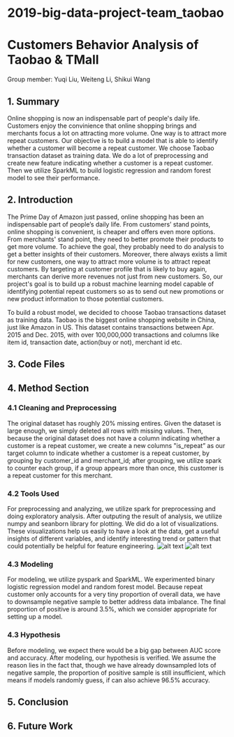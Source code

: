 # 2019-big-data-project-team_taobao
# Customers Behavior Analysis of Taobao & TMall
Group member: Yuqi Liu, Weiteng Li, Shikui Wang

## 1. Summary
Online shopping is now an indispensable part of people's daily life. Customers enjoy the convinience that online shopping brings and merchants focus a lot on attracting more volume. One way is to attract more repeat customers. Our objective is to build a model that is able to identify whether a customer will become a repeat customer. We choose Taobao transaction dataset as training data. We do a lot of preprocessing and create new feature indicating whether a customer is a repeat customer. Then we utilize SparkML to build logistic regression and random forest model to see their performance. 



## 2. Introduction

The Prime Day of Amazon just passed, online shopping has been an indispensable part of people’s daily life. From customers’ stand points, online shopping is convenient, is cheaper and offers even more options. From merchants' stand point, they need to better promote their products to get more volume. To achieve the goal, they probably need to do analysis to get a better insights of their customers. Moreover, there always exists a limit for new customers, one way to attract more volume is to attract repeat customers. By targeting at customer profile that is likely to buy again, merchants can derive more revenues not just from new customers. So, our project's goal is to build up a robust machine learning model capable of identifying potential repeat customers so as to send out new promotions or new product information to those potential customers.

To build a robust model, we decided to choose Taobao transactions dataset as training data. Taobao is the biggest online shopping website in China, just like Amazon in US. This dataset contains transactions between Apr. 2015 and Dec. 2015, with over 100,000,000 transactions and columns like item id, transaction date, action(buy or not), merchant id etc. 

## 3. Code Files

## 4. Method Section

### 4.1 Cleaning and Preprocessing

The original dataset has roughly 20% missing entires. Given the dataset is large enough, we simply deleted all rows with missing values. Then, because the original dataset does not have a column indicating whether a customer is a repeat customer, we create a new columns "is_repeat” as our target column to indicate whether a customer is a repeat customer, by grouping by customer_id and merchant_id; after grouping, we utilize spark to counter each group, if a group appears more than once, this customer is a repeat customer for this merchant.

### 4.2 Tools Used

For preprocessing and analyzing, we utilize spark for preprocessing and doing exploratory analysis. After outputing the result of analysis, we utilize numpy and seanborn library for plotting. We did do a lot of visualizations. These visualizations help us easily to have a look at the data, get a useful insights of different variables, and identify interesting trend or pattern that could potentially be helpful for feature engineering.
![alt text](https://github.com/gwu-bigdata/2019-big-data-project-team_taobao/blob/master/img/10181564189362_.pic.jpg)
![alt text](https://github.com/gwu-bigdata/2019-big-data-project-team_taobao/blob/master/img/10191564189916_.pic.jpg)


### 4.3 Modeling

For modeling, we utilize pyspark and SparkML. We experimented binary logistic regression model and random forest model. Because repeat customer only accounts for a very tiny proportion of overall data, we have to downsample negative sample to better address data imbalance. The final proportion of positive is around 3.5%, which we consider appropriate for setting up a model.

### 4.3 Hypothesis

Before modeling, we expect there would be a big gap between AUC score and accuracy. After modeling, our hypothesis is verified. We assume the reason lies in the fact that, though we have already downsampled lots of negative sample, the proportion of positive sample is still insufficient, which means if models randomly guess, if can also achieve 96.5% accuracy. 

## 5. Conclusion


## 6. Future Work


